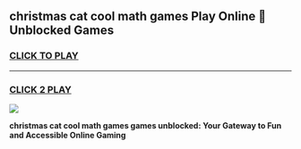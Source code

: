 
## christmas cat cool math games Play Online 👋 Unblocked Games
<h3>
<a href="https://news.freeplayer.one?title=christmas_cat_cool_math_games&ref=17CMG">CLICK TO PLAY</a></h3>
<hr>

<h3>
<a href="https://news.freeplayer.one?title=christmas_cat_cool_math_games&ref=17CMG">CLICK 2 PLAY</a>
  
</h3>

<a href="https://news.freeplayer.one?title=christmas_cat_cool_math_games&ref=17CMG/"><img src="https://clearcache.store/games.png"></a>


**christmas cat cool math games games unblocked: Your Gateway to Fun and Accessible Online Gaming**
